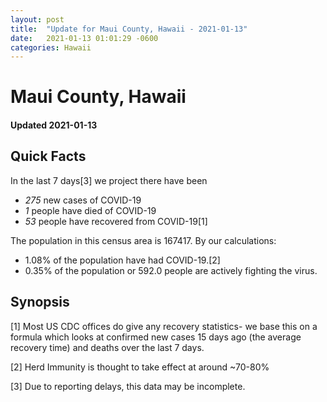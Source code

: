 ```yaml
---
layout: post
title:  "Update for Maui County, Hawaii - 2021-01-13"
date:   2021-01-13 01:01:29 -0600
categories: Hawaii
---
```


# Maui County, Hawaii
#### Updated 2021-01-13

## Quick Facts

In the last 7 days[3] we project there have been
- *275* new cases of COVID-19
- *1* people have died of COVID-19
- *53* people have recovered from COVID-19[1]

The population in this census area is 167417. By our calculations:
- 1.08% of the population have had COVID-19.[2]
- 0.35% of the population or 592.0 people are actively fighting the virus.

## Synopsis




[1] Most US CDC offices do give any recovery statistics- we base this on a formula which looks at confirmed new cases
15 days ago (the average recovery time) and deaths over the last 7 days.

[2] Herd Immunity is thought to take effect at around ~70-80%

[3] Due to reporting delays, this data may be incomplete.
 
    